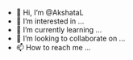 - 👋 Hi, I’m @AkshataL
- 👀 I’m interested in ...
- 🌱 I’m currently learning ...
- 💞️ I’m looking to collaborate on ...
- 📫 How to reach me ...

<!---
AkshataL/AkshataL is a ✨ special ✨ repository because its `README.md` (this file) appears on your GitHub profile.
You can click the Preview link to take a look at your changes.
--->
